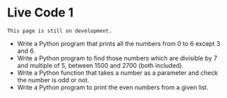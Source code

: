 # Live Code 1

```{attention}
This page is still on development.
```

- Write a Python program that prints all the numbers from 0 to 6 except 3 and 6.
- Write a Python program to find those numbers which are divisible by 7 and multiple of 5, between 1500 and 2700 (both included).
- Write a Python function that takes a number as a parameter and check the number is odd or not.
- Write a Python program to print the even numbers from a given list.
